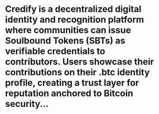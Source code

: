 # Credify is a decentralized digital identity and recognition platform where communities can issue Soulbound Tokens (SBTs) as verifiable credentials to contributors. Users showcase their contributions on their .btc identity profile, creating a trust layer for reputation anchored to Bitcoin security...

